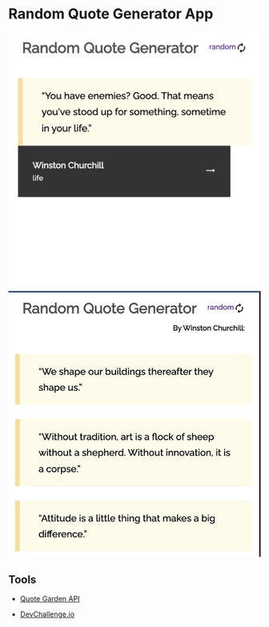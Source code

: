 # Random Quote Generator App

![Screenshot of random quote view](./src/assets/sc2.png)

![Screenshot of quote list from a specific author](./src/assets/sc1.png)

## Tools

- [Quote Garden API](https://pprathameshmore.github.io/QuoteGarden/)

- [DevChallenge.io](https://devchallenges.io/challenges/8Y3J4ucAMQpSnYTwwWW8)
